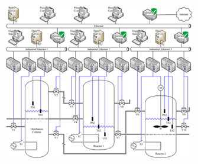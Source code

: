 

&#8194;&#8194;<img src="/Figures/Structure.of.Reactor.Control.System.png" alt="Structure of Reactor Control System" />